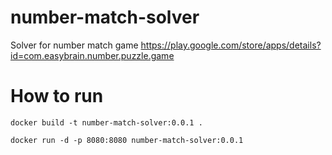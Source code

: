 # number-match-solver
Solver for number match game https://play.google.com/store/apps/details?id=com.easybrain.number.puzzle.game

# How to run

```
docker build -t number-match-solver:0.0.1 .
```

```
docker run -d -p 8080:8080 number-match-solver:0.0.1
```
